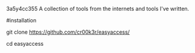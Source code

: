 3a5y4cc355
A collection of tools from the internets and tools I've written.


#installation


git clone https://github.com/cr00k3r/easyaccess/


cd easyaccess
